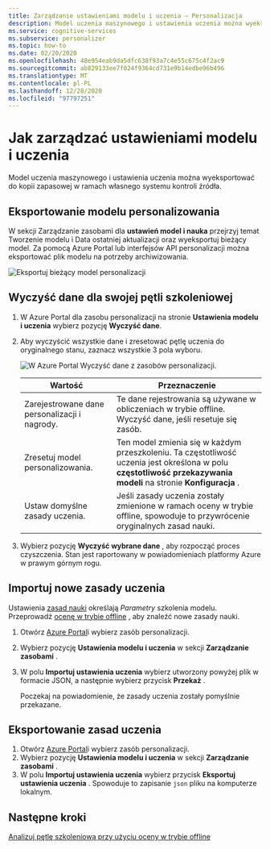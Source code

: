 ```yaml
---
title: Zarządzanie ustawieniami modelu i uczenia — Personalizacja
description: Model uczenia maszynowego i ustawienia uczenia można wyeksportować do kopii zapasowej w ramach własnego systemu kontroli źródła.
ms.service: cognitive-services
ms.subservice: personalizer
ms.topic: how-to
ms.date: 02/20/2020
ms.openlocfilehash: 48e954eab9da5dfc638f93a7c4e55c675c4f2ac9
ms.sourcegitcommit: ab829133ee7f024f9364cd731e9b14edbe96b496
ms.translationtype: MT
ms.contentlocale: pl-PL
ms.lasthandoff: 12/28/2020
ms.locfileid: "97797251"
---
```

# <a name="how-to-manage-model-and-learning-settings"></a>Jak zarządzać ustawieniami modelu i uczenia

Model uczenia maszynowego i ustawienia uczenia można wyeksportować do kopii zapasowej w ramach własnego systemu kontroli źródła.

## <a name="export-the-personalizer-model"></a>Eksportowanie modelu personalizowania

W sekcji Zarządzanie zasobami dla **ustawień model i nauka** przejrzyj temat Tworzenie modelu i Data ostatniej aktualizacji oraz wyeksportuj bieżący model. Za pomocą Azure Portal lub interfejsów API personalizacji można eksportować plik modelu na potrzeby archiwizowania.

![Eksportuj bieżący model personalizacji](media/settings/export-current-personalizer-model.png)

## <a name="clear-data-for-your-learning-loop"></a>Wyczyść dane dla swojej pętli szkoleniowej

1. W Azure Portal dla zasobu personalizacji na stronie **Ustawienia modelu i uczenia** wybierz pozycję **Wyczyść dane**.
1. Aby wyczyścić wszystkie dane i zresetować pętlę uczenia do oryginalnego stanu, zaznacz wszystkie 3 pola wyboru.

    ![W Azure Portal Wyczyść dane z zasobów personalizacji.](./media/settings/clear-data-from-personalizer-resource.png)

    |Wartość|Przeznaczenie|
    |--|--|
    |Zarejestrowane dane personalizacji i nagrody.|Te dane rejestrowania są używane w obliczeniach w trybie offline. Wyczyść dane, jeśli resetuje się zasób.|
    |Zresetuj model personalizowania.|Ten model zmienia się w każdym przeszkoleniu. Ta częstotliwość uczenia jest określona w polu **częstotliwość przekazywania modeli** na stronie **Konfiguracja** . |
    |Ustaw domyślne zasady uczenia.|Jeśli zasady uczenia zostały zmienione w ramach oceny w trybie offline, spowoduje to przywrócenie oryginalnych zasad nauki.|

1. Wybierz pozycję **Wyczyść wybrane dane** , aby rozpocząć proces czyszczenia. Stan jest raportowany w powiadomieniach platformy Azure w prawym górnym rogu.

## <a name="import-a-new-learning-policy"></a>Importuj nowe zasady uczenia

Ustawienia [zasad nauki](concept-active-learning.md#understand-learning-policy-settings) określają _Parametry_ szkolenia modelu. Przeprowadź [ocenę w trybie offline](how-to-offline-evaluation.md) , aby znaleźć nowe zasady nauki.

1. Otwórz [Azure Portal](https://portal.azure.com)i wybierz zasób personalizacji.
1. Wybierz pozycję **Ustawienia modelu i uczenia** w sekcji **Zarządzanie zasobami** .
1. W polu **Importuj ustawienia uczenia** wybierz utworzony powyżej plik w formacie JSON, a następnie wybierz przycisk **Przekaż** .

    Poczekaj na powiadomienie, że zasady uczenia zostały pomyślnie przekazane.

## <a name="export-a-learning-policy"></a>Eksportowanie zasad uczenia

1. Otwórz [Azure Portal](https://portal.azure.com)i wybierz zasób personalizacji.
1. Wybierz pozycję **Ustawienia modelu i uczenia** w sekcji **Zarządzanie zasobami** .
1. W polu **Importuj ustawienia uczenia** wybierz przycisk **Eksportuj ustawienia uczenia** . Spowoduje to zapisanie `json` pliku na komputerze lokalnym.

## <a name="next-steps"></a>Następne kroki

[Analizuj pętlę szkoleniową przy użyciu oceny w trybie offline](how-to-offline-evaluation.md)
